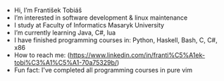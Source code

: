 - Hi, I’m František Tobiáš
- I’m interested in software development & linux maintenance
- I study at Faculty of Informatics Masaryk University
- I’m currently learning Java, C#, lua
- I have finished programming courses in: Python, Haskell, Bash, C, C#, x86
- How to reach me: (https://www.linkedin.com/in/franti%C5%A1ek-tobi%C3%A1%C5%A1-70a75329b/)
- Fun fact: I've completed all programming courses in pure vim

<!---
fatobias/fatobias is a ✨ special ✨ repository because its `README.md` (this file) appears on your GitHub profile.
You can click the Preview link to take a look at your changes.
--->
